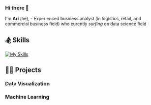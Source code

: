 ### Hi there 👋
I'm **Ari** (he), - Experienced business analyst (in logistics, retail, and commercial business field) who curently _surfing_ on data science field

## 🏂 Skills
[![My Skills](https://skillicons.dev/icons?i=py,git,github,mysql)](https://skillicons.dev)

## 👨‍🔧 Projects
### Data Visualization
### Machine Learning
